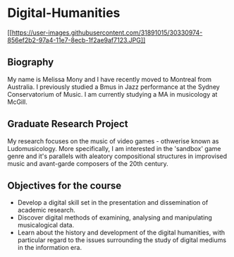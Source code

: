 # Digital-Humanities

[[https://user-images.githubusercontent.com/31891015/30330974-856ef2b2-97a4-11e7-8ecb-1f2ae9af7123.JPG]]

## Biography
My name is Melissa Mony and I have recently moved to Montreal from Australia. I previously studied a Bmus in Jazz performance at the Sydney Conservatorium of Music. I am currently studying a MA in musicology at McGill.

## Graduate Research Project
 My research focuses on the music of video games - othwerise known as Ludomusicology. More specifically, I am interested in the 'sandbox' game genre and it's parallels with aleatory compositional structures in improvised music and avant-garde composers of the 20th century.


## Objectives for the course
* Develop a digital skill set in the presentation and dissemination of academic research.
* Discover digital methods of examining, analysing and manipulating musicalogical data.
* Learn about the history and development of the digital humanities, with particular regard to the issues surrounding the study of digital mediums in the information era.

